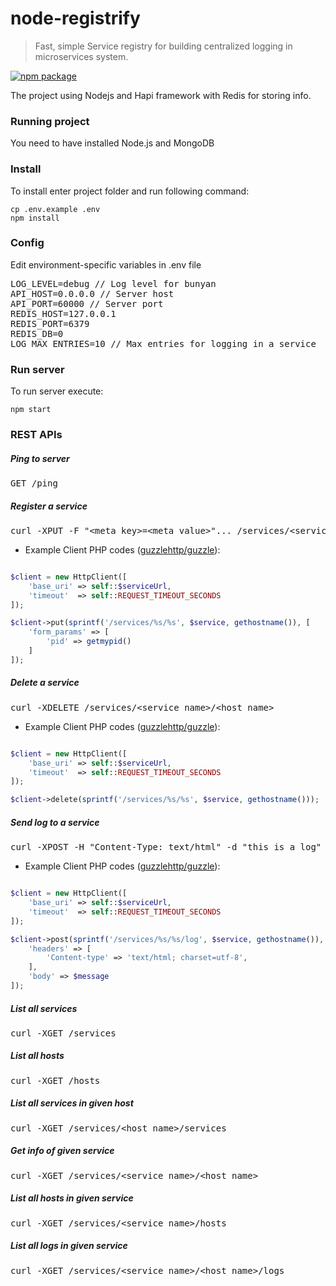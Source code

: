 # node-registrify
> Fast, simple Service registry for building centralized logging in microservices system.

[![npm package](https://nodei.co/npm/node-registrify.png?downloads=true&downloadRank=true&stars=true)](https://nodei.co/npm/node-registrify/)

The project using Nodejs and Hapi framework with Redis for storing info.

### Running project

You need to have installed Node.js and MongoDB 

### Install 

To install enter project folder and run following command:
```
cp .env.example .env
npm install
```

### Config

Edit environment-specific variables in .env file
<pre>
LOG_LEVEL=debug // Log level for bunyan
API_HOST=0.0.0.0 // Server host
API_PORT=60000 // Server port
REDIS_HOST=127.0.0.1 
REDIS_PORT=6379 
REDIS_DB=0 
LOG_MAX_ENTRIES=10 // Max entries for logging in a service
</pre>

### Run server

To run server execute:
```
npm start
```

### REST APIs

##### Ping to server
<pre>
GET /ping
</pre>

##### Register a service
<pre>
curl -XPUT -F "&lt;meta_key&gt;=&lt;meta_value>"... /services/&lt;service_name&gt;/&lt;host_name>
</pre>

* Example Client PHP codes ([guzzlehttp/guzzle](https://github.com/guzzle/guzzle)):
```php

$client = new HttpClient([
	'base_uri' => self::$serviceUrl,
	'timeout'  => self::REQUEST_TIMEOUT_SECONDS
]);

$client->put(sprintf('/services/%s/%s', $service, gethostname()), [
	'form_params' => [
		'pid' => getmypid()
	]
]);

```

##### Delete a service
<pre>
curl -XDELETE /services/&lt;service_name&gt;/&lt;host_name>
</pre>

* Example Client PHP codes ([guzzlehttp/guzzle](https://github.com/guzzle/guzzle)):
```php

$client = new HttpClient([
	'base_uri' => self::$serviceUrl,
	'timeout'  => self::REQUEST_TIMEOUT_SECONDS
]);

$client->delete(sprintf('/services/%s/%s', $service, gethostname()));

```

##### Send log to a service
<pre>
curl -XPOST -H "Content-Type: text/html" -d "this is a log" /services/&lt;service_name&gt;/&lt;host_name&gt;/log
</pre>

* Example Client PHP codes ([guzzlehttp/guzzle](https://github.com/guzzle/guzzle)):
```php

$client = new HttpClient([
	'base_uri' => self::$serviceUrl,
	'timeout'  => self::REQUEST_TIMEOUT_SECONDS
]);

$client->post(sprintf('/services/%s/%s/log', $service, gethostname()), [
	'headers' => [
		'Content-type' => 'text/html; charset=utf-8',
	],
	'body' => $message
]);
```

##### List all services
<pre>
curl -XGET /services
</pre>

##### List all hosts
<pre>
curl -XGET /hosts
</pre>

##### List all services in given host
<pre>
curl -XGET /services/&lt;host_name&gt;/services
</pre>

##### Get info of given service
<pre>
curl -XGET /services/&lt;service_name&gt;/&lt;host_name>
</pre>

##### List all hosts in given service
<pre>
curl -XGET /services/&lt;service_name&gt;/hosts
</pre>

##### List all logs in given service
<pre>
curl -XGET /services/&lt;service_name&gt;/&lt;host_name&gt;/logs
</pre>
